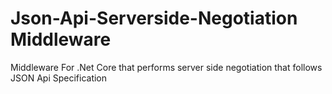 # Json-Api-Serverside-Negotiation Middleware
Middleware For .Net Core that performs server side negotiation that follows JSON Api Specification 
